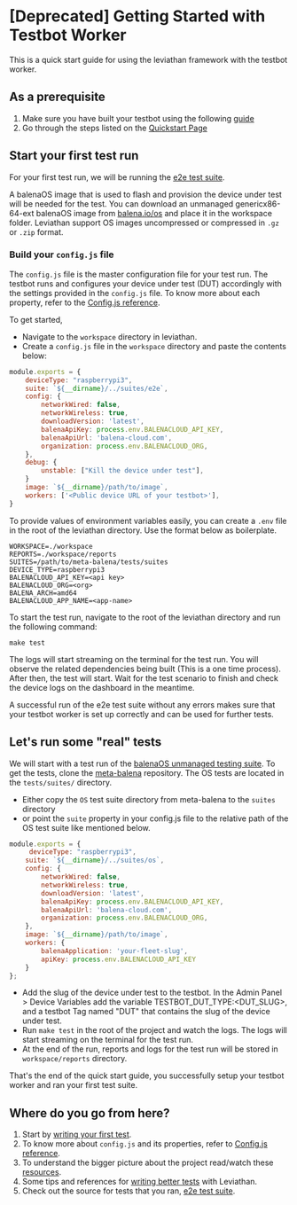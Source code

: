 # [Deprecated] Getting Started with Testbot Worker 

This is a quick start guide for using the leviathan framework with the testbot worker. 

## As a prerequisite

1. Make sure you have built your testbot using the following [guide](https://github.com/balena-io/testbot-hardware/blob/master/documentation/getting-started.md)
2. Go through the steps listed on the [Quickstart Page](quickstart.md)

## Start your first test run

For your first test run, we will be running the [e2e test suite](https://github.com/balena-os/leviathan/tree/master/suites/e2e). 

A balenaOS image that is used to flash and provision the device under test will be needed for the test. You can download an unmanaged genericx86-64-ext balenaOS image from [balena.io/os](https://www.balena.io/os/#download) and place it in the workspace folder. Leviathan support OS images uncompressed or compressed in `.gz` or `.zip` format.

### Build your `config.js` file

The `config.js` file is the master configuration file for your test run. The testbot runs and configures your device under test (DUT) accordingly with the settings provided in the `config.js` file. To know more about each property, refer to the [Config.js reference](config-reference.md).

To get started, 

- Navigate to the `workspace` directory in leviathan.
- Create a `config.js` file in the `workspace` directory and paste the contents below: 

```js
module.exports = {
    deviceType: "raspberrypi3",
    suite: `${__dirname}/../suites/e2e`,
    config: {
        networkWired: false,
        networkWireless: true,
        downloadVersion: 'latest',
        balenaApiKey: process.env.BALENACLOUD_API_KEY,
        balenaApiUrl: 'balena-cloud.com',
        organization: process.env.BALENACLOUD_ORG,
    },
    debug: {
        unstable: ["Kill the device under test"],
    }
    image: `${__dirname}/path/to/image`,
    workers: ['<Public device URL of your testbot>'],
}
```

To provide values of environment variables easily, you can create a `.env` file in the root of the leviathan directory. Use the format below as boilerplate. 

```
WORKSPACE=./workspace
REPORTS=./workspace/reports
SUITES=/path/to/meta-balena/tests/suites
DEVICE_TYPE=raspberrypi3
BALENACLOUD_API_KEY=<api key>
BALENACLOUD_ORG=<org>
BALENA_ARCH=amd64
BALENACLOUD_APP_NAME=<app-name>
```


To start the test run, navigate to the root of the leviathan directory and run the following command:

```
make test
```

The logs will start streaming on the terminal for the test run. You will observe the related dependencies being built (This is a one time process). After then, the test will start. Wait for the test scenario to finish and check the device logs on the dashboard in the meantime. 

A successful run of the e2e test suite without any errors makes sure that your testbot worker is set up correctly and can be used for further tests.

## Let's run some "real" tests

We will start with a test run of the [balenaOS unmanaged testing suite](https://github.com/balena-os/meta-balena/tree/master/tests/suites). To get the tests, clone the [meta-balena](https://github.com/balena-os/meta-balena/) repository. The OS tests are located in the `tests/suites/` directory.

- Either copy the `OS` test suite directory from meta-balena to the `suites` directory 
- or point the `suite` property in your config.js file to the relative path of the OS test suite like mentioned below.

```js
module.exports = {
     deviceType: "raspberrypi3",
    suite: `${__dirname}/../suites/os`,
    config: {
        networkWired: false,
        networkWireless: true,
        downloadVersion: 'latest',
        balenaApiKey: process.env.BALENACLOUD_API_KEY,
        balenaApiUrl: 'balena-cloud.com',
        organization: process.env.BALENACLOUD_ORG,
    },
    image: `${__dirname}/path/to/image`,
    workers: {
        balenaApplication: 'your-fleet-slug',
        apiKey: process.env.BALENACLOUD_API_KEY
    }
};
```
- Add the slug of the device under test to the testbot. In the Admin Panel > Device Variables add the variable TESTBOT_DUT_TYPE:\<DUT_SLUG\>, and a testbot Tag named "DUT" that contains the slug of the device under test.
- Run `make test` in the root of the project and watch the logs. The logs will start streaming on the terminal for the test run.
- At the end of the run, reports and logs for the test run will be stored in `workspace/reports` directory.

That's the end of the quick start guide, you successfully setup your testbot worker and ran your first test suite.

## Where do you go from here?

1. Start by [writing your first test](writing-tests.md).
2. To know more about `config.js` and its properties, refer to [Config.js reference](config-reference.md).
3. To understand the bigger picture about the project read/watch these [resources](learn-more.md).
4. Some tips and references for [writing better tests](reference-tips.md) with Leviathan.
5. Check out the source for tests that you ran, [e2e test suite](https://github.com/balena-os/leviathan/tree/master/suites).
